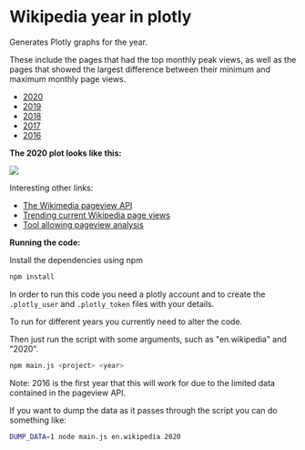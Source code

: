 # Wikipedia year in plotly

Generates Plotly graphs for the year.

These include the pages that had the top monthly peak views, as well as the pages that showed the largest difference between their minimum and maximum monthly page views.

- [2020](https://chart-studio.plotly.com/~addshore/4/enwikipedia-pageviews-vs-2020/)
- [2019](https://chart-studio.plotly.com/~addshore/6/enwikipedia-pageviews-vs-2019/)
- [2018](https://chart-studio.plotly.com/~addshore/8/enwikipedia-pageviews-vs-2018/)
- [2017](https://chart-studio.plotly.com/~addshore/10/enwikipedia-pageviews-vs-2017/)
- [2016](https://chart-studio.plotly.com/~addshore/12/enwikipedia-pageviews-vs-2017/)


**The 2020 plot looks like this:**

![](https://i.imgur.com/zKTNg8K.png)

Interesting other links:

- [The Wikimedia pageview API](https://wikitech.wikimedia.org/wiki/Analytics/AQS/Pageviews)
- [Trending current Wikipedia page views](https://wikilytics.herokuapp.com/)
- [Tool allowing pageview analysis](https://pageviews.toolforge.org/)

**Running the code:**

Install the dependencies using npm

```sh
npm install
```

In order to run this code you need a plotly account and to create the `.plotly_user` and `.plotly_token` files with your details.

To run for different years you currently need to alter the code.

Then just run the script with some arguments, such as "en.wikipedia" and "2020".

```sh
npm main.js <project> <year>
```

Note: 2016 is the first year that this will work for due to the limited data contained in the pageview API.

If you want to dump the data as it passes through the script you can do something like:

```sh
DUMP_DATA=1 node main.js en.wikipedia 2020
```